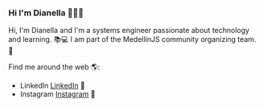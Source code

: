 ### Hi I'm Dianella 👋👩‍💻

Hi, I'm Dianella and I'm a systems engineer passionate about technology and learning. 📚💻
I am part of the MedellinJS community organizing team. 💛

Find me around the web 🌎:
- LinkedIn <a href="https://www.linkedin.com/in/dianellarestrepochaverra/">LinkedIn</a> 💼
- Instagram <a href="https://instagram/chzdiane"> Instagram</a> 📸

<!--
**chzdiane/chzdiane** is a ✨ _special_ ✨ repository because its `README.md` (this file) appears on your GitHub profile.

Here are some ideas to get you started:

- 🔭 I’m currently working on ...
- 🌱 I’m currently learning ...
- 👯 I’m looking to collaborate on ...
- 🤔 I’m looking for help with ...
- 💬 Ask me about ...
- 📫 How to reach me: ...
- 😄 Pronouns: ...
- ⚡ Fun fact: ...
-->
